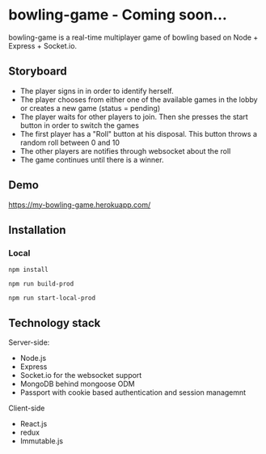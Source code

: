 # bowling-game - Coming soon...

bowling-game is a real-time multiplayer game of bowling based on Node + Express + Socket.io.

## Storyboard

- The player signs in in order to identify herself.
- The player chooses from either one of the available games in the lobby or creates a new game (status = pending)
- The player waits for other players to join. Then she presses the start button in order to switch the games
- The first player has a "Roll" button at his disposal. This button throws a random roll between 0 and 10
- The other players are notifies through websocket about the roll
- The game continues until there is a winner.

## Demo
https://my-bowling-game.herokuapp.com/

## Installation

### Local

```
npm install
```

```
npm run build-prod
```

```
npm run start-local-prod
```

## Technology stack

Server-side:

- Node.js
- Express
- Socket.io for the websocket support
- MongoDB behind mongoose ODM
- Passport with cookie based authentication and session managemnt

Client-side

- React.js 
- redux
- Immutable.js 




